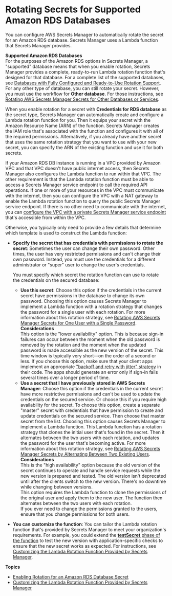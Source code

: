 # Rotating Secrets for Supported Amazon RDS Databases<a name="rotating-secrets-rds"></a>

You can configure AWS Secrets Manager to automatically rotate the secret for an Amazon RDS database\. Secrets Manager uses a Lambda function that Secrets Manager provides\.

**Supported Amazon RDS Databases**  
For the purposes of the Amazon RDS options in Secrets Manager, a "supported" database means that when you enable rotation, Secrets Manager provides a complete, ready\-to\-run Lambda rotation function that's designed for that database\. For a complete list of the supported databases, see [Databases with Fully Configured and Ready\-to\-Use Rotation Support](intro.md#full-rotation-support)\. For any other type of database, you can still rotate your secret\. However, you must use the workflow for **Other database**\. For those instructions, see [Rotating AWS Secrets Manager Secrets for Other Databases or Services](rotating-secrets-other.md)\.

When you enable rotation for a secret with **Credentials for RDS database** as the secret type, Secrets Manager can automatically create and configure a Lambda rotation function for you\. Then it equips your secret with the Amazon Resource Name \(ARN\) of the function\. Secrets Manager creates the IAM role that's associated with the function and configures it with all of the required permissions\. Alternatively, if you already have another secret that uses the same rotation strategy that you want to use with your new secret, you can specify the ARN of the existing function and use it for both secrets\.

If your Amazon RDS DB instance is running in a VPC provided by Amazon VPC and that VPC doesn't have public internet access, then Secrets Manager also configures the Lambda function to run within that VPC\. The other requirement is that the Lambda rotation function must be able to access a Secrets Manager service endpoint to call the required API operations\. If one or more of your resources in the VPC must communicate with the internet, then you can configure the VPC with a NAT gateway to enable the Lambda rotation function to query the public Secrets Manager service endpoint\. If there is no other need to communicate with the internet, you can [configure the VPC with a private Secrets Manager service endpoint](rotation-network-rqmts.md) that's accessible from within the VPC\. 

Otherwise, you typically only need to provide a few details that determine which template is used to construct the Lambda function:
+ **Specify the secret that has credentials with permissions to rotate the secret**: Sometimes the user can change their own password\. Other times, the user has very restricted permissions and can't change their own password\. Instead, you must use the credentials for a different administrator or "super" user to change the user's credentials\. 

  You must specify which secret the rotation function can use to rotate the credentials on the secured database:
  + **Use this secret**: Choose this option if the credentials in the current secret have permissions in the database to change its own password\. Choosing this option causes Secrets Manager to implement a Lambda function with a rotation strategy that changes the password for a single user with each rotation\. For more information about this rotation strategy, see [Rotating AWS Secrets Manager Secrets for One User with a Single Password](rotating-secrets-one-user-one-password.md)\.
**Considerations**  
This option is the "lower availability" option\. This is because sign\-in failures can occur between the moment when the old password is removed by the rotation and the moment when the updated password is made accessible as the new version of the secret\. This time window is typically very short—on the order of a second or less\. If you choose this option, make sure that your client apps implement an appropriate ["backoff and retry with jitter" strategy](http://aws.amazon.com/blogs/architecture/exponential-backoff-and-jitter/) in their code\. The apps should generate an error only if sign\-in fails several times over a longer period of time\.
  + **Use a secret that I have previously stored in AWS Secrets Manager**: Choose this option if the credentials in the current secret have more restrictive permissions and can't be used to update the credentials on the secured service\. Or choose this if you require high availability for the secret\. To choose this option, create a separate "master" secret with credentials that have permission to create and update credentials on the secured service\. Then choose that master secret from the list\. Choosing this option causes Secrets Manager to implement a Lambda function\. This Lambda function has a rotation strategy that clones the initial user that's found in the secret\. Then it alternates between the two users with each rotation, and updates the password for the user that's becoming active\. For more information about this rotation strategy, see [Rotating AWS Secrets Manager Secrets by Alternating Between Two Existing Users](rotating-secrets-two-users.md)\.
**Considerations**  
This is the "high availability" option because the old version of the secret continues to operate and handle service requests while the new version is prepared and tested\. The old version isn't deprecated until after the clients switch to the new version\. There's no downtime while changing between versions\.  
This option requires the Lambda function to clone the permissions of the original user and apply them to the new user\. The function then alternates between the two users with each rotation\.  
If you ever need to change the permissions granted to the users, ensure that you change permissions for both users\.
+ **You can customize the function**: You can tailor the Lambda rotation function that's provided by Secrets Manager to meet your organization's requirements\. For example, you could extend the [**testSecret** phase of the function](rotating-secrets-lambda-function-overview.md#phase-verifysecret) to test the new version with application\-specific checks to ensure that the new secret works as expected\. For instructions, see [Customizing the Lambda Rotation Function Provided by Secrets Manager](rotating-secrets-customize-rds-lambda.md)\.

**Topics**
+ [Enabling Rotation for an Amazon RDS Database Secret](enable-rotation-rds.md)
+ [Customizing the Lambda Rotation Function Provided by Secrets Manager](rotating-secrets-customize-rds-lambda.md)